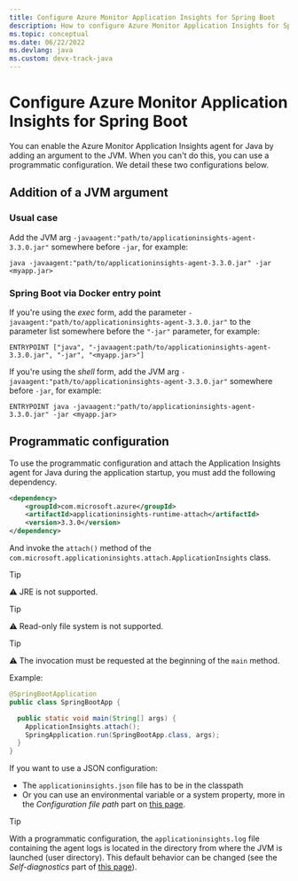 ```yaml
---
title: Configure Azure Monitor Application Insights for Spring Boot
description: How to configure Azure Monitor Application Insights for Spring Boot applications
ms.topic: conceptual
ms.date: 06/22/2022
ms.devlang: java
ms.custom: devx-track-java
---
```


# Configure Azure Monitor Application Insights for Spring Boot

You can enable the Azure Monitor Application Insights agent for Java by adding an argument to the JVM. When you can't do this, you can use a programmatic configuration. We detail these two configurations below. 

## Addition of a JVM argument 

### Usual case

Add the JVM arg `-javaagent:"path/to/applicationinsights-agent-3.3.0.jar"` somewhere before `-jar`, for example:

```
java -javaagent:"path/to/applicationinsights-agent-3.3.0.jar" -jar <myapp.jar>
```

### Spring Boot via Docker entry point

If you're using the *exec* form, add the parameter `-javaagent:"path/to/applicationinsights-agent-3.3.0.jar"` to the parameter list somewhere before the `"-jar"` parameter, for example:

```
ENTRYPOINT ["java", "-javaagent:path/to/applicationinsights-agent-3.3.0.jar", "-jar", "<myapp.jar>"]
```

If you're using the *shell* form, add the JVM arg `-javaagent:"path/to/applicationinsights-agent-3.3.0.jar"` somewhere before `-jar`, for example:

```
ENTRYPOINT java -javaagent:"path/to/applicationinsights-agent-3.3.0.jar" -jar <myapp.jar>
```

## Programmatic configuration

To use the programmatic configuration and attach the Application Insights agent for Java during the application startup, you must add the following dependency.
```xml
<dependency>
    <groupId>com.microsoft.azure</groupId>
    <artifactId>applicationinsights-runtime-attach</artifactId>
    <version>3.3.0</version>
</dependency>
```

And invoke the `attach()` method of the `com.microsoft.applicationinsights.attach.ApplicationInsights` class.

> [!TIP]
> ⚠ JRE is not supported.

> [!TIP]
> ⚠ Read-only file system is not supported.

> [!TIP]
> ⚠ The invocation must be requested at the beginning of the `main` method.

Example:

```java
@SpringBootApplication
public class SpringBootApp {

  public static void main(String[] args) {
    ApplicationInsights.attach();
    SpringApplication.run(SpringBootApp.class, args);
  }
}
```

If you want to use a JSON configuration: 
* The `applicationinsights.json` file has to be in the classpath
* Or you can use an environmental variable or a system property, more in the _Configuration file path_ part on [this page](../app/java-standalone-config.md).


> [!TIP]
> With a programmatic configuration, the `applicationinsights.log` file containing the agent logs is located in the directory from where the JVM is launched (user directory). This default behavior can be changed (see the _Self-diagnostics_ part of [this page](../app/java-standalone-config.md)).
